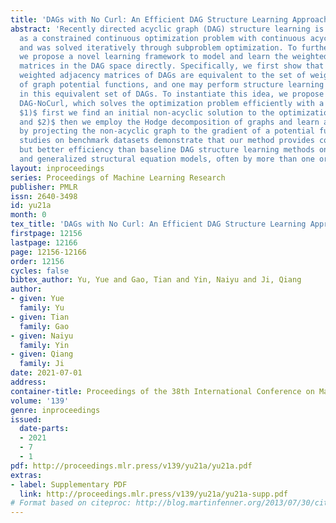 ```yaml
---
title: 'DAGs with No Curl: An Efficient DAG Structure Learning Approach'
abstract: 'Recently directed acyclic graph (DAG) structure learning is formulated
  as a constrained continuous optimization problem with continuous acyclicity constraints
  and was solved iteratively through subproblem optimization. To further improve efficiency,
  we propose a novel learning framework to model and learn the weighted adjacency
  matrices in the DAG space directly. Specifically, we first show that the set of
  weighted adjacency matrices of DAGs are equivalent to the set of weighted gradients
  of graph potential functions, and one may perform structure learning by searching
  in this equivalent set of DAGs. To instantiate this idea, we propose a new algorithm,
  DAG-NoCurl, which solves the optimization problem efficiently with a two-step procedure:
  $1)$ first we find an initial non-acyclic solution to the optimization problem,
  and $2)$ then we employ the Hodge decomposition of graphs and learn an acyclic graph
  by projecting the non-acyclic graph to the gradient of a potential function. Experimental
  studies on benchmark datasets demonstrate that our method provides comparable accuracy
  but better efficiency than baseline DAG structure learning methods on both linear
  and generalized structural equation models, often by more than one order of magnitude.'
layout: inproceedings
series: Proceedings of Machine Learning Research
publisher: PMLR
issn: 2640-3498
id: yu21a
month: 0
tex_title: 'DAGs with No Curl: An Efficient DAG Structure Learning Approach'
firstpage: 12156
lastpage: 12166
page: 12156-12166
order: 12156
cycles: false
bibtex_author: Yu, Yue and Gao, Tian and Yin, Naiyu and Ji, Qiang
author:
- given: Yue
  family: Yu
- given: Tian
  family: Gao
- given: Naiyu
  family: Yin
- given: Qiang
  family: Ji
date: 2021-07-01
address:
container-title: Proceedings of the 38th International Conference on Machine Learning
volume: '139'
genre: inproceedings
issued:
  date-parts:
  - 2021
  - 7
  - 1
pdf: http://proceedings.mlr.press/v139/yu21a/yu21a.pdf
extras:
- label: Supplementary PDF
  link: http://proceedings.mlr.press/v139/yu21a/yu21a-supp.pdf
# Format based on citeproc: http://blog.martinfenner.org/2013/07/30/citeproc-yaml-for-bibliographies/
---
```

